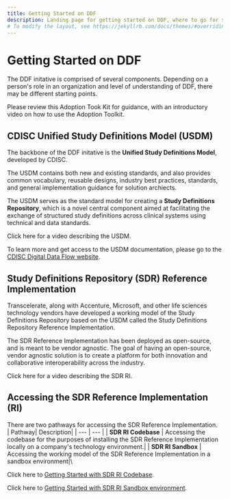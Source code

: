 ```yaml
---
title: Getting Started on DDF
description: Landing page for getting started on DDF, where to go for specific information, and how to access content
# To modify the layout, see https://jekyllrb.com/docs/themes/#overriding-theme-defaults
---
```

# Getting Started on DDF

The DDF initative is comprised of several components.  Depending on a person's role in an organization and level of understanding of DDF, there may be different starting points.  

Please review this Adoption Took Kit for guidance, with an introductory video on how to use the Adoption Toolkit.

## CDISC Unified Study Definitions Model (USDM)

The backbone of the DDF initative is the **Unified Study Definitions Model**, developed by CDISC.  

The USDM contains both new and existing standards, and also provides common vocabulary, reusable designs, industry best practices, standards, and general implementation guidance for solution archiects.  

The USDM serves as the standard model for creating a **Study Definitions Repository**, which is a novel central component aimed at facilitating the exchange of structured study definitions across clinical systems using technical and data standards.

Click here for a video describing the USDM.

To learn more and get access to the USDM documentation, please go to the [CDISC Digital Data Flow website](https://www.cdisc.org/ddf).

## Study Definitions Repository (SDR) Reference Implementation

Transcelerate, along with Accenture, Microsoft, and other life sciences technology vendors have developed a working model of the Study Definitions Repository based on the USDM called the Study Definitions Repository Reference Implementation.  

The SDR Reference Implementation has been deployed as open-source, and is meant to be vendor agnostic.  The goal of having an open-source, vendor agnostic solution is to create a platform for both innovation and collaborative interoperability across the industry. 

Click here for a video describing the SDR RI.

## Accessing the SDR Reference Implementation (RI)

There are two pathways for accessing the SDR Reference Implementation.  
| Pathway| Description|
| ---    | ---        |
| **SDR RI Codebase** | Accessing the codebase for the purposes of installing the SDR Reference Implementation locally on a company's technology environment.|
| **SDR RI Sandbox** | Accessing the working model of the SDR Reference Implementation in a sandbox environment|\

Click here to [Getting Started with SDR RI Codebase](sdr_ri_codebase_access.md).

Click here to [Getting Started with SDR RI Sandbox environment](sdr_ri_sandbox_access.md).

